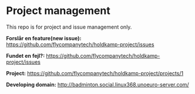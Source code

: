 # Project management

This repo is for project and issue management only. 

**Forslår en feature(new issue):** https://github.com/flycompanytech/holdkamp-project/issues

**Fundet en fejl?:** https://github.com/flycompanytech/holdkamp-project/issues

**Project:** https://github.com/flycompanytech/holdkamp-project/projects/1

**Developing domain:** http://badminton.social.linux368.unoeuro-server.com/